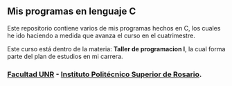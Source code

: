 ## Mis programas en lenguaje C

  Este repositorio contiene varios de mis programas hechos en C,
  los cuales he ido haciendo a medida que avanza el curso en el
  cuatrimestre.

  Este curso está dentro de la materia: **Taller de programacion I**,
  la cual forma parte del plan de estudios en mi carrera.

### [Facultad UNR](https://unr.edu.ar/) - [Instituto Politécnico Superior de Rosario](https://www.ips.edu.ar/).
